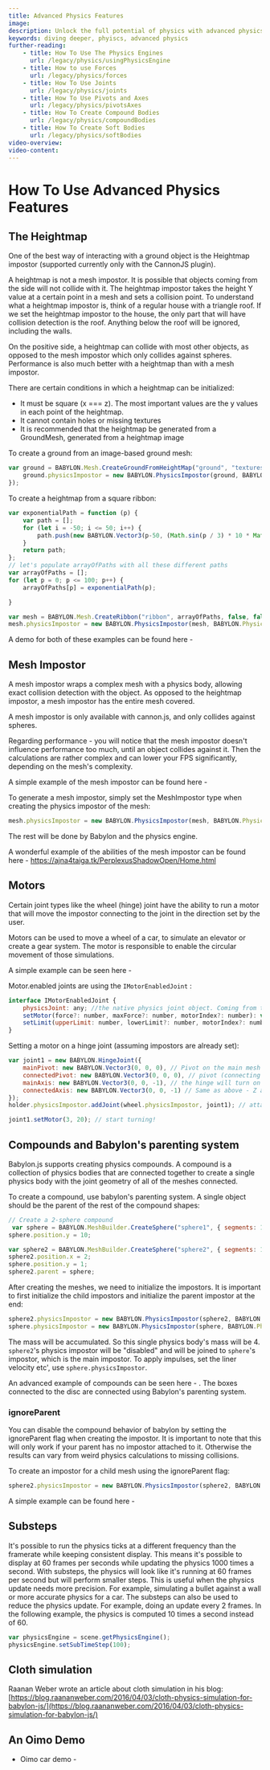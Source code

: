 ```yaml
---
title: Advanced Physics Features
image: 
description: Unlock the full potential of physics with advanced physics features in Babylon.js.
keywords: diving deeper, phyiscs, advanced physics
further-reading:
    - title: How To Use The Physics Engines
      url: /legacy/physics/usingPhysicsEngine
    - title: How to use Forces
      url: /legacy/physics/forces
    - title: How To Use Joints
      url: /legacy/physics/joints
    - title: How To Use Pivots and Axes
      url: /legacy/physics/pivotsAxes
    - title: How To Create Compound Bodies
      url: /legacy/physics/compoundBodies
    - title: How To Create Soft Bodies
      url: /legacy/physics/softBodies
video-overview:
video-content:
---
```


# How To Use Advanced Physics Features

## The Heightmap

One of the best way of interacting with a ground object is the Heightmap impostor (supported currently only with the CannonJS plugin).

A heightmap is not a mesh impostor. It is possible that objects coming from the side will not collide with it. The heightmap impostor takes the height Y value at a certain point in a mesh and sets a collision point. To understand what a heightmap impostor is, think of a regular house with a triangle roof. If we set the heightmap impostor to the house, the only part that will have collision detection is the roof. Anything below the roof will be ignored, including the walls.

On the positive side, a heightmap can collide with most other objects, as opposed to the mesh impostor which only collides against spheres. Performance is also much better with a heightmap than with a mesh impostor.

There are certain conditions in which a heightmap can be initialized:

* It must be square (x === z). The most important values are the y values in each point of the heightmap.
* It cannot contain holes or missing textures
* It is recommended that the heightmap be generated from a GroundMesh, generated from a heightmap image

To create a ground from an image-based ground mesh:

```javascript
var ground = BABYLON.Mesh.CreateGroundFromHeightMap("ground", "textures/worldHeightMap.jpg", 200, 200, 50, 0, 30, scene, false, function () {
    ground.physicsImpostor = new BABYLON.PhysicsImpostor(ground, BABYLON.PhysicsImpostor.HeightmapImpostor, { mass: 0 });
});
```

To create a heightmap from a square ribbon:

```javascript
var exponentialPath = function (p) {
    var path = [];
    for (let i = -50; i <= 50; i++) {
        path.push(new BABYLON.Vector3(p-50, (Math.sin(p / 3) * 10 * Math.exp((i - p) / 100) + i / 3), i));
    }
    return path;
};
// let's populate arrayOfPaths with all these different paths
var arrayOfPaths = [];
for (let p = 0; p <= 100; p++) {
    arrayOfPaths[p] = exponentialPath(p);

}

var mesh = BABYLON.Mesh.CreateRibbon("ribbon", arrayOfPaths, false, false, 0, scene);
mesh.physicsImpostor = new BABYLON.PhysicsImpostor(mesh, BABYLON.PhysicsImpostor.HeightmapImpostor, { mass: 0, friction:1, restitution: 0.5 });
```

A demo for both of these examples can be found here - 
<Playground id="#D3LQD#7" title="Creating Ground From An Image-Based Ground Mesh" description="Simple example of creating ground from an image based ground mesh."/>
<Playground id="#EXL6K#9" title="Creating A Heightmap From A Square Ribbon" description="Simple example of creating a heightmap from a square ribbon."/>

## Mesh Impostor

A mesh impostor wraps a complex mesh with a physics body, allowing exact collision detection with the object. As opposed to the heightmap impostor, a mesh impostor has the entire mesh covered.

A mesh impostor is only available with cannon.js, and only collides against spheres.

Regarding performance - you will notice that the mesh impostor doesn't influence performance too much, until an object collides against it. Then the calculations are rather complex and can lower your FPS significantly, depending on the mesh's complexity.

A simple example of the mesh impostor can be found here - <Playground id="#3B3135#1" title="Mesh Imposter Example" description="Simple example of a mesh imposter."/>

To generate a mesh impostor, simply set the MeshImpostor type when creating the physics impostor of the mesh:

```javascript
mesh.physicsImpostor = new BABYLON.PhysicsImpostor(mesh, BABYLON.PhysicsImpostor.MeshImpostor, {mass: 0});
```

The rest will be done by Babylon and the physics engine.

A wonderful example of the abilities of the mesh impostor can be found here - https://ajna4taiga.tk/PerplexusShadowOpen/Home.html

## Motors

Certain joint types like the wheel (hinge) joint have the ability to run a motor that will move the impostor connecting to the joint in the direction set by the user.

Motors can be used to move a wheel of a car, to simulate an elevator or create a gear system. The motor is responsible to enable the circular movement of those simulations.

A simple example can be seen here - <Playground id="#5W5B6W#1" title="Simple Motor Example" description="Simple example of a motor joint."/>

Motor.enabled joints are using the `IMotorEnabledJoint` :

```javascript
interface IMotorEnabledJoint {
    physicsJoint: any; //the native physics joint object. Coming from the selected engine.
    setMotor(force?: number, maxForce?: number, motorIndex?: number): void; // provide force to the motor
    setLimit(upperLimit: number, lowerLimit?: number, motorIndex?: number): void; // set limits to the motor
}
```

Setting a motor on a hinge joint (assuming impostors are already set):

```javascript
var joint1 = new BABYLON.HingeJoint({
    mainPivot: new BABYLON.Vector3(0, 0, 0), // Pivot on the main mesh
    connectedPivot: new BABYLON.Vector3(0, 0, 0), // pivot (connecting point) on the connected pivot
    mainAxis: new BABYLON.Vector3(0, 0, -1), // the hinge will turn on the Z axis
    connectedAxis: new BABYLON.Vector3(0, 0, -1) // Same as above - Z axis on the connected mesh
});
holder.physicsImpostor.addJoint(wheel.physicsImpostor, joint1); // attach holder (main) and wheel using the defined hinge joint

joint1.setMotor(3, 20); // start turning!
```

## Compounds and Babylon's parenting system

Babylon.js supports creating physics compounds. A compound is a collection of physics bodies that are connected together to create a single physics body with the joint geometry of all of the meshes connected.

To create a compound, use babylon's parenting system. A single object should be the parent of the rest of the compound shapes:

```javascript
// Create a 2-sphere compound
 var sphere = BABYLON.MeshBuilder.CreateSphere("sphere1", { segments: 16, diameter: 2 }, scene);
sphere.position.y = 10;

var sphere2 = BABYLON.MeshBuilder.CreateSphere("sphere2", { segments: 16, diameter: 2 }, scene);
sphere2.position.x = 2;
sphere.position.y = 1;
sphere2.parent = sphere;
```

After creating the meshes, we need to initialize the impostors. It is important to first initialize the child impostors and initialize the parent impostor at the end:

```javascript
sphere2.physicsImpostor = new BABYLON.PhysicsImpostor(sphere2, BABYLON.PhysicsImpostor.SphereImpostor, {mass: 2, restitution: 0.8});
sphere.physicsImpostor = new BABYLON.PhysicsImpostor(sphere, BABYLON.PhysicsImpostor.SphereImpostor, {mass: 2, restitution: 0.8});
```

The mass will be accumulated. So this single physics body's mass will be 4. `sphere2`'s physics impostor will be "disabled" and will be joined to `sphere`'s impostor, which is the main impostor. To apply impulses, set the liner velocity etc', use `sphere.physicsImpostor`.

<Playground id="#PRHF00#6" title="Advanced Physics Compounds Example 1" description="Advanced example of physics compounds."/>

An advanced example of compounds can be seen here - <Playground id="#5W5B6W#3" title="Advanced Physics Compounds Example 2" description="Advanced example of physics compounds."/>. The boxes connected to the disc are connected using Babylon's parenting system.

### ignoreParent

You can disable the compound behavior of babylon by setting the ignoreParent flag when creating the impostor.
It is important to note that this will only work if your parent has no impostor attached to it. Otherwise the results can vary from weird physics calculations to missing collisions.

To create an impostor for a child mesh using the ignoreParent flag:

```javascript
sphere2.physicsImpostor = new BABYLON.PhysicsImpostor(sphere2, BABYLON.PhysicsImpostor.SphereImpostor, {ignoreParent: true, mass: 2, restitution: 0.8});
```

A simple example can be found here - <Playground id="#PRHF00#4" title="Ignore Parent Example" description="Simple example of ignoring a physics parent."/>

## Substeps

It's possible to run the physics ticks at a different frequency than the framerate while keeping consistent display.
This means it's possible to display at 60 frames per seconds while updating the physics 1000 times a second.
With substeps, the physics will look like it's running at 60 frames per second but will perform smaller steps.
This is useful when the physics update needs more precision. For example, simulating a bullet against a wall or more accurate physics for a car.
The substeps can also be used to reduce the physics update. For example, doing an update every 2 frames.
In the following example, the physics is computed 10 times a second instead of 60. 

```javascript
var physicsEngine = scene.getPhysicsEngine();
physicsEngine.setSubTimeStep(100);
```

<Playground id="#YUNAST#21" title="Substeps Example" description="Simple example of using substeps."/>

## Cloth simulation

Raanan Weber wrote an article about cloth simulation in his blog: [https://blog.raananweber.com/2016/04/03/cloth-physics-simulation-for-babylon-js/](https://blog.raananweber.com/2016/04/03/cloth-physics-simulation-for-babylon-js/)

## An Oimo Demo

* Oimo car demo - <Playground id="#SFELK#3" title="Oimo Car Demo" description="Oimo Car Demo"/>